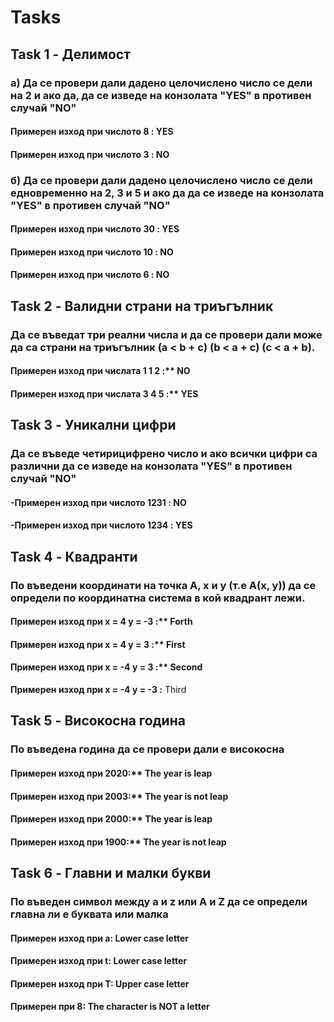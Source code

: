 # Tasks

## Task 1 - Делимост
### **a)** Да се провери дали дадено целочислено число се дели на 2 и ако да, да се изведе на конзолата "YES" в противен случай "NO"
#### **Примерен изход при числото 8 :** YES
#### **Примерен изход при числото 3 :** NO

### **б)** Да се провери дали дадено целочислено число се дели едновременно на 2, 3 и 5 и ако да да се изведе на конзолата "YES" в противен случай "NO" 

#### **Примерен изход при числото 30 :** YES
#### **Примерен изход при числото 10 :** NО
#### **Примерен изход при числото 6 :** NO

## Task 2 - Валидни страни на триъгълник
### Да се въведат три реални числа и да се провери дали може да са страни на триъгълник (a < b + c) (b < a + c) (c < a + b).

#### Примерен изход при числата 1 1 2 :** NO
#### Примерен изход при числата 3 4 5 :** YES

## Task 3 - Уникални цифри
### Да се въведе четирицифрено число и ако всички цифри са различни да се изведе на конзолата "YES" в противен случай "NO"

#### -**Примерен изход при числото 1231 :** NO
#### -**Примерен изход при числото 1234 :** YES

## Task 4 - Квадранти 
### По въведени координати на точка А, x и у (т.е А(x, y)) да се определи по координатна система в кой квадрант лежи.

#### Примерен изход при x = 4 у = -3 :** Forth
#### Примерен изход при x = 4 у = 3 :** First
#### Примерен изход при x = -4 у = 3 :** Second

**Примерен изход при x = -4 у = -3 :** Third

## Task 5 - Високосна година
### По въведена година да се провери дали е високосна

#### Примерен изход при 2020:** The year is leap
#### Примерен изход при 2003:** The year is not leap
#### Примерен изход при 2000:** The year is leap
#### Примерен изход при 1900:** The year is not leap

## Task 6 - Главни и малки букви
### По въведен символ между a и z или A и Z да се определи главна ли е буквата или малка

#### **Примерен изход при а:** Lower case letter
#### **Примерен изход при t:** Lower case letter
#### **Примерен изход при T:** Upper case letter
#### **Примерен при 8:** The character is NOT a letter
 



